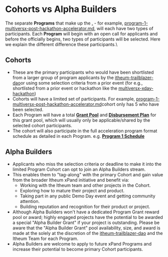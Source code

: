 # Cohorts vs Alpha Builders

The separate **Programs** that make up the [.](./ "mention") - for example, [program-1-multiversx-post-hackathon-accelerator.md](../program-1-multiversx-post-hackathon-accelerator.md "mention"), will each have two types of participants. Each **Program** will begin with an open call for applicants and before the officially begins, two types of participants will be selected. Here we explain the different difference these participants.\


## Cohorts

* These are the primary participants who would have been shortlisted from a larger group of program applicants by the [itheum-trailblazer-dao](../../itheum-trailblazer-dao/ "mention")or using some selection criteria from a prior event (for e.g., shortlisted from a prior event or hackathon like the [multiversx-xday-hackathon](../../../hackathons-and-dev-challenges/multiversx-xday-hackathon/ "mention"))
* Cohorts will have a limited set of participants. For example, [program-1-multiversx-post-hackathon-accelerator.md](../program-1-multiversx-post-hackathon-accelerator.md "mention")cohort only has 5 who have been selected.
* Each Program will have a total [**Grant Pool**](https://docs.itheum.io/product-docs/protocol/governance/itheum-xpand-dao/program-1-multiversx-post-hackathon-accelerator#grant-pool-for-program) and [**Disbursement Plan**](https://docs.itheum.io/product-docs/protocol/governance/itheum-xpand-dao/program-1-multiversx-post-hackathon-accelerator#disbursement-plan) for this grant pool, which will usually only be applicable/shared by the selected cohort participants.
* The cohort will also participate in the full acceleration program format schedule as detailed in each Program. e.g. [**Program 1 Schedule**](https://docs.itheum.io/product-docs/protocol/governance/itheum-xpand-dao/program-1-multiversx-post-hackathon-accelerator#program-format)



## Alpha Builders

* Applicants who miss the selection criteria or deadline to make it into the limited Program Cohort can opt to join an Alpha Builders stream.
* This enables them to "tag-along" with the primary Cohort and gain value from the broader Itheum xPand initiative and benefit via:
  * Working with the Itheum team and other projects in the Cohort.
  * Exploring how to mature their project and product.
  * Taking part in any public Demo Day event and getting community attention.
  * Building reputation and recognition for their product or project.
* Although Alpha Builders won't have a dedicated Program Grant reward pool or award; highly engaged projects have the potential to be awarded a special "Alpha Builder Grant" if your project is outstanding. Please be aware that the "Alpha Builder Grant" pool availability, size, and award is made at the solely at the discretion of the [itheum-trailblazer-dao](../../itheum-trailblazer-dao/ "mention") and the Itheum Team for each Program.
* Alpha Builders are welcome to apply to future xPand Programs and increase their potential to become primary Cohort participants.

